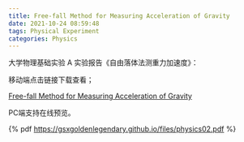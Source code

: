 ```yaml
---
title: Free-fall Method for Measuring Acceleration of Gravity
date: 2021-10-24 08:59:48
tags: Physical Experiment 
categories: Physics 
---
```


大学物理基础实验 A 实验报告《自由落体法测重力加速度》：

<!--more-->

移动端点击链接下载查看；

[Free-fall Method for Measuring Acceleration of Gravity](https://gsxgoldenlegendary.github.io/files/physics02.pdf)

PC端支持在线预览。

{% pdf https://gsxgoldenlegendary.github.io/files/physics02.pdf %}

